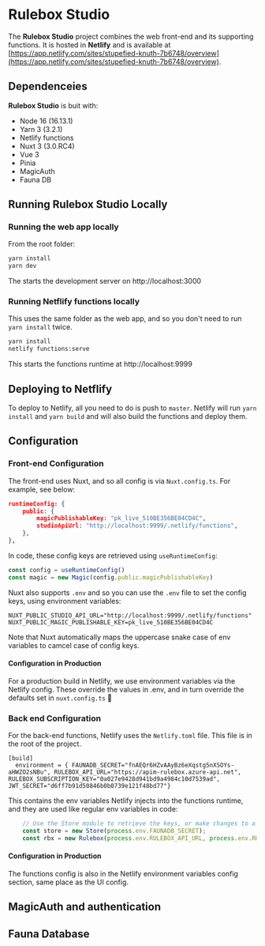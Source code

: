 # Rulebox Studio

The **Rulebox Studio** project combines the web front-end and its supporting functions.
It is hosted in **Netlify** and is available at [https://app.netlify.com/sites/stupefied-knuth-7b6748/overview](https://app.netlify.com/sites/stupefied-knuth-7b6748/overview).

## Dependenceies
**Rulebox Studio** is buit with:
* Node 16 (16.13.1)
* Yarn 3 (3.2.1)
* Netlify functions
* Nuxt 3 (3.0.RC4)
* Vue 3
* Pinia
* MagicAuth
* Fauna DB

## Running Rulebox Studio Locally

### Running the web app locally
From the root folder:
```bash
yarn install
yarn dev
```
The starts the development server on http://localhost:3000

### Running Netflify functions locally
This uses the same folder as the web app, and so you don't need to run `yarn install` twice.
```bash
yarn install
netlify functions:serve
```
This starts the functions runtime at http://localhost:9999

## Deploying to Netflify
To deploy to Netlify, all you need to do is push to `master`. Netlify will run `yarn install` and `yarn build` and will also build the functions and deploy them.

## Configuration

### Front-end Configuration
The front-end uses Nuxt, and so all config is via `Nuxt.config.ts`. For example, see below:

```json
runtimeConfig: {
    public: {
        magicPublishableKey: "pk_live_510BE356BE04CD4C",
        studioApiUrl: "http://localhost:9999/.netlify/functions",
    },
},
```

In code, these config keys are retrieved using `useRuntimeConfig`:
```typescript
const config = useRuntimeConfig()
const magic = new Magic(config.public.magicPublishableKey)
```

Nuxt also supports `.env` and so you can use the `.env` file to set the config keys, using environment variables:

```
NUXT_PUBLIC_STUDIO_API_URL="http://localhost:9999/.netlify/functions"
NUXT_PUBLIC_MAGIC_PUBLISHABLE_KEY=pk_live_510BE356BE04CD4C
```

Note that Nuxt automatically maps the uppercase snake case of env variables to camcel case of config keys.

#### Configuration in Production

For a production build in Netlify, we use environment variables via the Netlify config. These override the values in .env, and in turn override the defaults set in `nuxt.config.ts` 🤯

### Back end Configuration

For the back-end functions, Netlify uses the `Netlify.toml` file. This file is in the root of the project.

```
[build]
  environment = { FAUNADB_SECRET="fnAEQr6HZvAAyBz6eXqstg5nXSOYs-aHWZO2sNBu", RULEBOX_API_URL="https://apim-rulebox.azure-api.net", RULEBOX_SUBSCRIPTION_KEY="0a027e9428d941bd9a4984c10d7539ad", JWT_SECRET="d6ff7b91d50846b0b0739e121f48bd77"}
```

This contains the env variables Netlify injects into the functions runtime, and they are used like regular env variables in code:

```typescript
    // Use the Store module to retrieve the keys, or make changes to a key.
    const store = new Store(process.env.FAUNADB_SECRET);
    const rbx = new Rulebox(process.env.RULEBOX_API_URL, process.env.RULEBOX_SUBSCRIPTION_KEY)
```
#### Configuration in Production
The functions config is also in the Netlify environment variables config section, same place as the UI config.

## MagicAuth and authentication

## Fauna Database

